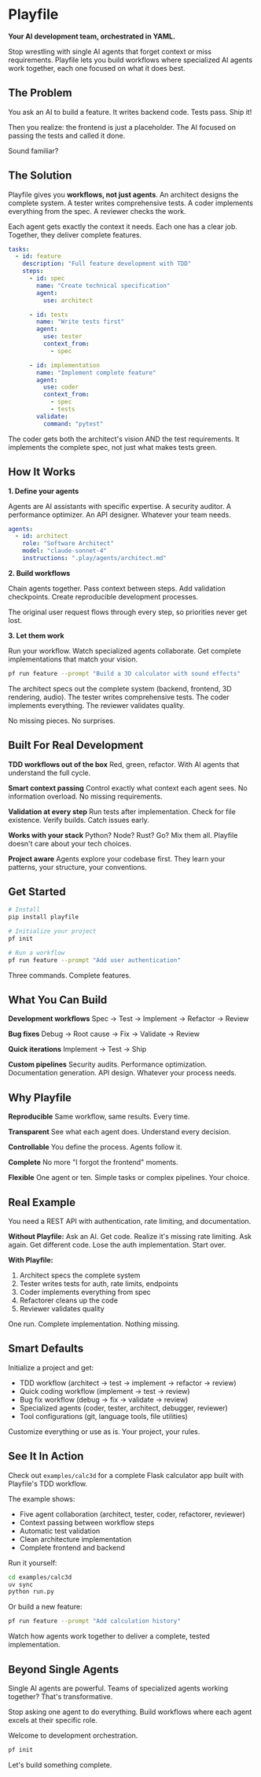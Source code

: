 # Playfile

**Your AI development team, orchestrated in YAML.**

Stop wrestling with single AI agents that forget context or miss requirements. Playfile lets you build workflows where specialized AI agents work together, each one focused on what it does best.

## The Problem

You ask an AI to build a feature. It writes backend code. Tests pass. Ship it!

Then you realize: the frontend is just a placeholder. The AI focused on passing the tests and called it done.

Sound familiar?

## The Solution

Playfile gives you **workflows, not just agents**. An architect designs the complete system. A tester writes comprehensive tests. A coder implements everything from the spec. A reviewer checks the work.

Each agent gets exactly the context it needs. Each one has a clear job. Together, they deliver complete features.

```yaml
tasks:
  - id: feature
    description: "Full feature development with TDD"
    steps:
      - id: spec
        name: "Create technical specification"
        agent:
          use: architect

      - id: tests
        name: "Write tests first"
        agent:
          use: tester
          context_from:
            - spec

      - id: implementation
        name: "Implement complete feature"
        agent:
          use: coder
          context_from:
            - spec
            - tests
        validate:
          command: "pytest"
```

The coder gets both the architect's vision AND the test requirements. It implements the complete spec, not just what makes tests green.

## How It Works

**1. Define your agents**

Agents are AI assistants with specific expertise. A security auditor. A performance optimizer. An API designer. Whatever your team needs.

```yaml
agents:
  - id: architect
    role: "Software Architect"
    model: "claude-sonnet-4"
    instructions: ".play/agents/architect.md"
```

**2. Build workflows**

Chain agents together. Pass context between steps. Add validation checkpoints. Create reproducible development processes.

The original user request flows through every step, so priorities never get lost.

**3. Let them work**

Run your workflow. Watch specialized agents collaborate. Get complete implementations that match your vision.

```bash
pf run feature --prompt "Build a 3D calculator with sound effects"
```

The architect specs out the complete system (backend, frontend, 3D rendering, audio). The tester writes comprehensive tests. The coder implements everything. The reviewer validates quality.

No missing pieces. No surprises.

## Built For Real Development

**TDD workflows out of the box**
Red, green, refactor. With AI agents that understand the full cycle.

**Smart context passing**
Control exactly what context each agent sees. No information overload. No missing requirements.

**Validation at every step**
Run tests after implementation. Check for file existence. Verify builds. Catch issues early.

**Works with your stack**
Python? Node? Rust? Go? Mix them all. Playfile doesn't care about your tech choices.

**Project aware**
Agents explore your codebase first. They learn your patterns, your structure, your conventions.

## Get Started

```bash
# Install
pip install playfile

# Initialize your project
pf init

# Run a workflow
pf run feature --prompt "Add user authentication"
```

Three commands. Complete features.

## What You Can Build

**Development workflows**
Spec → Test → Implement → Refactor → Review

**Bug fixes**
Debug → Root cause → Fix → Validate → Review

**Quick iterations**
Implement → Test → Ship

**Custom pipelines**
Security audits. Performance optimization. Documentation generation. API design. Whatever your process needs.

## Why Playfile

**Reproducible**
Same workflow, same results. Every time.

**Transparent**
See what each agent does. Understand every decision.

**Controllable**
You define the process. Agents follow it.

**Complete**
No more "I forgot the frontend" moments.

**Flexible**
One agent or ten. Simple tasks or complex pipelines. Your choice.

## Real Example

You need a REST API with authentication, rate limiting, and documentation.

**Without Playfile:**
Ask an AI. Get code. Realize it's missing rate limiting. Ask again. Get different code. Lose the auth implementation. Start over.

**With Playfile:**
1. Architect specs the complete system
2. Tester writes tests for auth, rate limits, endpoints
3. Coder implements everything from spec
4. Refactorer cleans up the code
5. Reviewer validates quality

One run. Complete implementation. Nothing missing.

## Smart Defaults

Initialize a project and get:
- TDD workflow (architect → test → implement → refactor → review)
- Quick coding workflow (implement → test → review)
- Bug fix workflow (debug → fix → validate → review)
- Specialized agents (coder, tester, architect, debugger, reviewer)
- Tool configurations (git, language tools, file utilities)

Customize everything or use as is. Your project, your rules.

## See It In Action

Check out `examples/calc3d` for a complete Flask calculator app built with Playfile's TDD workflow.

The example shows:
- Five agent collaboration (architect, tester, coder, refactorer, reviewer)
- Context passing between workflow steps
- Automatic test validation
- Clean architecture implementation
- Complete frontend and backend

Run it yourself:
```bash
cd examples/calc3d
uv sync
python run.py
```

Or build a new feature:
```bash
pf run feature --prompt "Add calculation history"
```

Watch how agents work together to deliver a complete, tested implementation.

## Beyond Single Agents

Single AI agents are powerful. Teams of specialized agents working together? That's transformative.

Stop asking one agent to do everything. Build workflows where each agent excels at their specific role.

Welcome to development orchestration.

```bash
pf init
```

Let's build something complete.
